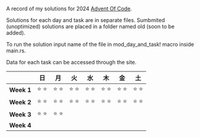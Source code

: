A record of my solutions for 2024 [Advent Of Code](https://adventofcode.com/ "AoC").

Solutions for each day and task are in separate files. Sumbmited (unoptimized) solutions are placed in a folder named old (soon to be added).

To run the solution input name of the file in mod_day_and_task! macro inside main.rs.

Data for each task can be accessed through the site.

|            | 日 | 月 | 火 | 水 | 木 | 金 | 土 |
|:-----------|-------|-------|-------|-------|-------|-------|-------|
| **Week 1** |⭐&nbsp;⭐|⭐&nbsp;⭐|⭐&nbsp;⭐|⭐&nbsp;⭐|⭐&nbsp;⭐|⭐&nbsp;⭐|⭐&nbsp;⭐|
| **Week 2** |⭐&nbsp;⭐|⭐&nbsp;⭐|⭐&nbsp;⭐|⭐&nbsp;⭐|⭐&nbsp;⭐|⭐&nbsp;⭐|⭐&nbsp;⭐|
| **Week 3** |⭐&nbsp;⭐|⭐&nbsp;⭐||||||
| **Week 4** ||||||||
